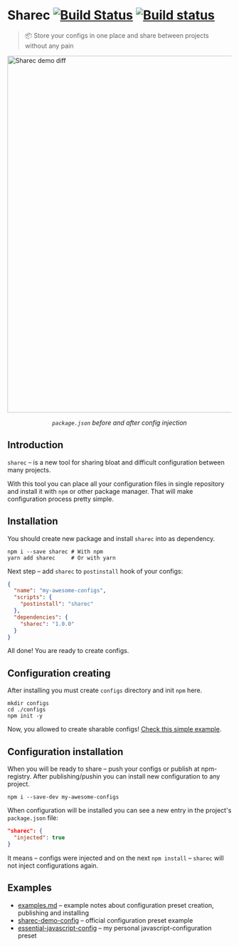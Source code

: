 # Sharec [![Build Status](https://travis-ci.org/lamartire/sharec.svg?branch=master)](https://travis-ci.org/lamartire/sharec) [![Build status](https://ci.appveyor.com/api/projects/status/mjtiauhp4xmvr9w7/branch/master?svg=true)](https://ci.appveyor.com/project/lamartire/sharec/branch/master)

> 📦 Store your configs in one place and share between projects without any pain

<img align="center" width="800"
     alt="Sharec demo diff"
     src="https://lamartire.github.io/sharec/assets/images/diff.jpg">

<p align="center"><i><code>package.json</code> before and after config injection</i></p>

## Introduction

`sharec` – is a new tool for sharing bloat and difficult configuration between many projects.

With this tool you can place all your configuration files in single repository and install it with `npm` or other package manager. That will make configuration process pretty simple.

## Installation

You should create new package and install `sharec` into as dependency.

```shell
npm i --save sharec # With npm
yarn add sharec     # Or with yarn
```

Next step – add `sharec` to `postinstall` hook of your configs:

```json
{
  "name": "my-awesome-configs",
  "scripts": {
    "postinstall": "sharec"
  },
  "dependencies": {
    "sharec": "1.0.0"
  }
}
```

All done! You are ready to create configs.

## Configuration creating

After installing you must create `configs` directory and init `npm` here.

```shell
mkdir configs
cd ./configs
npm init -y
```

Now, you allowed to create sharable configs! [Check this simple example](https://www.npmjs.com/package/sharec-demo-config).

## Configuration installation

When you will be ready to share – push your configs or publish at npm-registry. After publishing/pushin you can install new configuration to any project.

```shell
npm i --save-dev my-awesome-configs
```

When configuration will be installed you can see a new entry in the project's `package.json` file:

```json
"sharec": {
  "injected": true
}
```

It means – configs were injected and on the next `npm install` – `sharec` will not inject configurations again.

## Examples

- [examples.md](https://github.com/lamartire/sharec/blob/master/packages/sharec/docs/examples.md) – example notes about configuration preset creation, publishing and installing
- [sharec-demo-config](https://www.npmjs.com/package/sharec-demo-config) – official configuration preset example
- [essential-javascript-config](https://github.com/lamartire/essential-javascript-config) – my personal javascript-configuration preset
